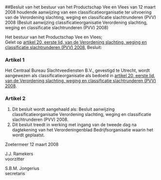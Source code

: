 <meta http-equiv='Content-Type' content='text/html; charset=utf-8' />

##Besluit van het bestuur van het Productschap Vee en Vlees van 12 maart 2008 houdende aanwijzing van een classificatieorganisatie ter uitvoering van de Verordening slachting, weging en classificatie slachtrunderen (PVV) 2008 (Besluit aanwijzing classificatieorganisatie Verordening slachting, weging en classificatie slachtrunderen (PVV) 2008)

Het bestuur van het Productschap Vee en Vlees;  
Gelet op [artikel 20, eerste lid, van de Verordening slachting, weging en classificatie slachtrunderen (PVV) 2008](../../../../../../../../../pbo/verordening/slachting/weging/en/classificatie/slachtrunderen/(pvv)/2008/BWBR0024129/README.md),
Besluit:    

### Artikel  1  

Het Centraal Bureau Slachtveediensten B.V., gevestigd te Utrecht, wordt aangewezen als classificatieorganisatie als bedoeld in [artikel 20, eerste lid, van de Verordening slachting, weging en classificatie slachtrunderen (PVV) 2008](../../../../../../../../../pbo/verordening/slachting/weging/en/classificatie/slachtrunderen/(pvv)/2008/BWBR0024129/README.md). 

### Artikel  2  

1.  Dit besluit wordt aangehaald als: Besluit aanwijzing classificatieorganisatie Verordening slachting, weging en classificatie slachtrunderen (PVV) 2008.   
2.  Dit besluit treedt in werking met ingang van de tweede dag na dagtekening van het Verordeningenblad Bedrijfsorganisatie waarin het wordt geplaatst.  

Zoetermeer 
12 maart 2008   

J.J. Ramekers  
voorzitter  

S.B.M. Jongerius  
secretaris    
